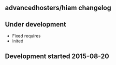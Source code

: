 advancedhosters/hiam changelog
------------------------------

## Under development

- Fixed requires
- Inited

## Development started 2015-08-20

